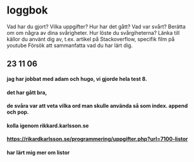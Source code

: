 loggbok
===========
Vad har du gjort? Vilka uppgifter?
Hur har det gått?
Vad var svårt? Berätta om om några av dina svårigheter.
Hur löste du svårgiheterna?
Länka till källor du använt dig av, t.ex. artikel på Stackoverflow, specifik film på youtube
Försök att sammanfatta vad du har lärt dig.

23 11 06
----------
#### jag har jobbat med adam och hugo, vi gjorde hela test 8.
#### det har gått bra,
#### de svåra var att veta vilka ord man skulle använda så som index. append och pop.
#### kolla igenom rikkard.karlsson.se
#### https://rikardkarlsson.se/programmering/uppgifter.php?url=7100-listor
#### har lärt mig mer om listor

